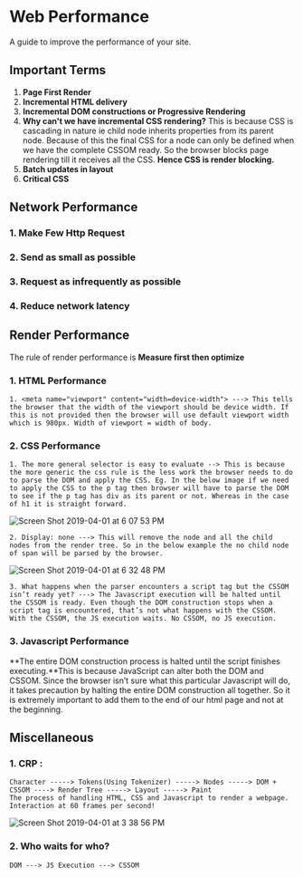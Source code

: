 # Web Performance

A guide to improve the performance of your site.

## Important Terms

1. **Page First Render**
2. **Incremental HTML delivery**
3. **Incremental DOM constructions or Progressive Rendering**
4. **Why can't we have incremental CSS rendering?**
    This is because CSS is cascading in nature ie child node inherits properties from its parent node. Because of this the final CSS for a node can only be defined when we have the complete CSSOM ready. So the browser blocks page rendering till it receives all the CSS. **Hence CSS is render blocking.**
5. **Batch updates in layout**
6. **Critical CSS**


## Network Performance

### 1. Make Few Http Request
### 2. Send as small as possible
### 3. Request as infrequently as possible
### 4. Reduce network latency

## Render Performance

The rule of render performance is **Measure first then optimize**

### 1. HTML Performance

    1. <meta name="viewport" content="width=device-width"> ---> This tells the browser that the width of the viewport should be device width. If this is not provided then the browser will use default viewport width which is 980px. Width of viewport = width of body.
    
### 2. CSS Performance

    1. The more general selector is easy to evaluate --> This is because the more generic the css rule is the less work the browser needs to do to parse the DOM and apply the CSS. Eg. In the below image if we need to apply the CSS to the p tag then browser will have to parse the DOM to see if the p tag has div as its parent or not. Whereas in the case of h1 it is straight forward.
![Screen Shot 2019-04-01 at 6 07 53 PM](https://user-images.githubusercontent.com/46783722/55328059-234d8580-54a9-11e9-8dbc-b2f8d84a454b.png)

    2. Display: none ---> This will remove the node and all the child nodes from the render tree. So in the below example the no child node of span will be parsed by the browser.
![Screen Shot 2019-04-01 at 6 32 48 PM](https://user-images.githubusercontent.com/46783722/55329587-9b697a80-54ac-11e9-829a-ca28f429330f.png)

    3. What happens when the parser encounters a script tag but the CSSOM isn’t ready yet? ---> The Javascript execution will be halted until the CSSOM is ready. Even though the DOM construction stops when a script tag is encountered, that’s not what happens with the CSSOM. With the CSSOM, the JS execution waits. No CSSOM, no JS execution.


### 3. Javascript Performance 

**The entire DOM construction process is halted until the script finishes executing.**This is because JavaScript can alter both the DOM and CSSOM. Since the browser isn’t sure what this particular Javascript will do, it takes precaution by halting the entire DOM construction all together. So it is extremely important to add them to the end of our html page and not at the beginning.

## Miscellaneous

### 1. CRP : 
    Character -----> Tokens(Using Tokenizer) -----> Nodes -----> DOM + CSSOM ----> Render Tree -----> Layout -----> Paint
    The process of handling HTML, CSS and Javascript to render a webpage.
    Interaction at 60 frames per second!

![Screen Shot 2019-04-01 at 3 38 56 PM](https://user-images.githubusercontent.com/46783722/55320628-2cccf280-5495-11e9-85ae-3092a73b088b.png)

### 2. Who waits for who? 
    DOM ---> JS Execution ---> CSSOM
